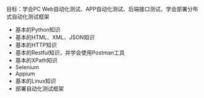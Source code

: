 目标：学会PC Web自动化测试、APP自动化测试、后端接口测试，学会部署分布式自动化测试框架

* 基本的Python知识
* 基本的HTML、XML、JSON知识
* 基本的HTTP知识
* 基本的Restful知识，并学会使用Postman工具
* 基本的XPath知识
* Selenium
* Appium
* 基本的Linux知识
* 部署自动化测试框架
